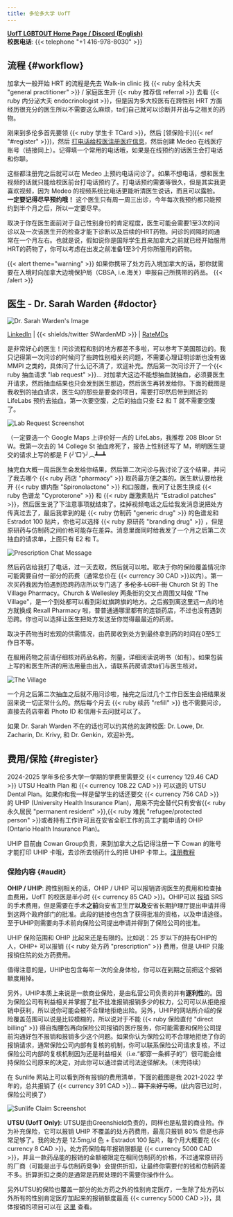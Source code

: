 ```yaml
---
title: 多伦多大学 UofT
---
```


[**UofT LGBTOUT Home Page / Discord (English)**](https://lgbtout.sa.utoronto.ca/) \
**校医电话**: {{< telephone "+1 416-978-8030" >}}

## 流程 {#workflow}

加拿大一般开始 HRT 的流程是先去 Walk-in clinic 找 {{< ruby 全科大夫 "general practitioner" >}} / 家庭医生开 {{< ruby 推荐信 referral >}} 去看 {{< ruby 内分泌大夫 endocrinologist >}}，但是因为多大校医有在跨性别 HRT 方面经历很充分的医生所以不需要这么麻烦，ta们自己就可以诊断并开出与之相关的药物。

刚来到多伦多首先要领 {{< ruby 学生卡 TCard >}}，然后 [领保险卡]({{< ref "#register" >}})，然后 [打电话给校医注册医疗信息][apply]，然后创建 Medeo 在线医疗账号（链接同上）。记得填一个常用的电话哦，如果是在线预约的话医生会打电话和你聊。

[apply]: https://studentlife.utoronto.ca/task/book-appointments-and-view-lab-results-online/

这些都注册完之后就可以在 Medeo 上预约电话问诊了。如果不想电话，想和医生视频的话就只能给校医前台打电话预约了。打电话预约需要等很久，但是其实我更喜欢视频，因为 Medeo 的视频系统比电话更能听清医生说话，而且可以露脸。 **一定要记得尽早预约哦！** 这个医生只有周一周三出诊，今年每次我预约都只能预约到半个月之后，所以一定要尽早。

取决于你在医生面前对于自己性别身份的肯定程度，医生可能会需要1至3次的问诊以及一次该医生开的检查才能下诊断以及后续的HRT药物。问诊的间隔时间通常在一个月左右。也就是说，假如说你是国际学生且来加拿大之前就已经开始服用HRT的药物了，你可以考虑在出发之前准备1至3个月你所服用的药物。

{{< alert theme="warning" >}}
如果你携带了处方药入境加拿大的话，那你就需要在入境时向加拿大边境保护局（CBSA, i.e.海关）申报自己所携带的药品。
{{< /alert >}}

## 医生 - Dr. Sarah Warden {#doctor}

![Dr. Sarah Warden's Image](img_dr_sarah_warden.jfif)

[LinkedIn][linkedin] | {{< shields/twitter SWardenMD >}} | [RateMDs][ratemds]

[linkedin]: https://ca.linkedin.com/in/sarah-warden-37801675/
[ratemds]: https://www.ratemds.com/doctor-ratings/4013764/Dr-Sarah-Warden-Toronto-ON.html

是非常好心的医生！问诊流程和别的地方都差不多啦，可以参考下美国那边的。我只记得第一次问诊的时候问了些跨性别相关的问题，不需要心理证明诊断也没有做 MMPI 之类的，具体问了什么记不清了，欢迎补充。然后第一次问诊开了一个{{< ruby 抽血请求 "lab request" >}}... 对加拿大这边不能想抽血就抽血，必须要医生开请求，然后抽血结果也只会发到医生那边，然后医生再转发给你。下面的截图是我收到的抽血请求，医生勾的那些是要查的项目，需要打印然后带到附近的 LifeLabs 预约去抽血。第一次要空腹，之后的抽血只查 E2 和 T 就不需要空腹了。

![Lab Request Screenshot](img_lab_req_azalea_oct_4.png)

（一定要选一个 Google Maps 上评价好一点的 LifeLabs，我推荐 208 Bloor St W。我第一次去的 14 College St 抽血疼死了，报告上性别还写了 M，明明医生提交的请求上写的都是 F (╯‵□′)╯︵┻━┻

抽完血大概一周后医生会发给你结果，然后第二次问诊与我讨论了这个结果，并问了我去哪个 {{< ruby 药店 "pharmacy" >}} 取药最方便之类的。医生默认要给我开 {{< ruby 螺内酯 "Spironolactone" >}} 和口服雌，我问了让医生换成 {{< ruby 色谱龙 "Cyproterone" >}} 和 {{< ruby 雌激素贴片 "Estradiol patches" >}}，然后医生说了下注意事项就结束了。挂掉视频电话之后给我发消息说把处方传真过去了，最后我拿到的是 {{< ruby 仿制药 "generic drug" >}} 的色谱龙和 Estradot 100 贴片，你也可以选择 {{< ruby 原研药 "branding drug" >}} ，但是原研药与仿制药之间价格可能存在差异。消息里面同时给我发了一个月之后第二次抽血的请求单，上面只有 E2 和 T。


![Prescription Chat Message](img_prescription_faxed.png)

然后药店给我打了电话，过一天去取，然后就可以啦。取决于你的保险覆盖情况你可能需要自付一部分的药费（通常总价在 {{< currency 30 CAD >}}以内）。第一次买药我因为怕遇到恐跨药店所以专门选了 ~~多伦多 LGBT 街~~ Church St 的 The Village Pharmacy。Church & Wellesley 两条街的交叉点周围又叫做 "The Village"，是一个到处都可以看到彩虹旗跨旗的地方。之后搬到离这里远一点的地方就换成 Rexall Pharmacy 啦，普普通通哪里都有的连锁药店，不过也没有遇到恐跨。你也可以选择让医生把处方发送至你觉得最最近的药房。

取决于药物当时宏观的供需情况，由药房收到处方到最终拿到药的时间在0至5工作日不等。

在服用药物之前请仔细核对药品名称，剂量，详细阅读说明书（如有）。如果包装上写的和医生所讲的用法用量由出入，请联系药房请求ta们与医生核对。

![The Village](img_the_village.jpg)

一个月之后第二次抽血之后就不用问诊啦，抽完之后过几个工作日医生会把结果发回来说一切正常什么的。然后每个月去 {{< ruby 续药 "refill" >}} 也不需要问诊，直接去药店带着 Photo ID 和信用卡去问就可以了。

如果 Dr. Sarah Warden 不在的话也可以约其他的友跨校医: Dr. Lowe, Dr. Zacharin, Dr. Krivy, 和 Dr. Genkin，欢迎补充。

## 费用/保险 {#register}

2024-2025 学年多伦多大学一学期的学费里需要交 {{< currency 129.46 CAD >}} UTSU Health Plan 和 {{< currency 108.22 CAD >}} 可以退的 UTSU Dental Plan。如果你和我一样是留学生的话还要交 {{< currency 756 CAD >}} 的 UHIP (University Health Insurance Plan)，用来不完全替代只有安省{{< ruby 永久居民 "permanent resident" >}},{{< ruby 难民 "refugee/protected person" >}}或者持有工作许可且在安省全职工作的员工才能申请的 OHIP (Ontario Health Insurance Plan)。

UHIP 目前由 Cowan Group负责，来到加拿大之后记得注册一下 Cowan 的账号才能打印 UHIP 卡哦，去诊所去领药什么的把 UHIP 卡带上。[注册教程](https://internationalexperience.utoronto.ca/international-student-services/healthcare-coverage-and-u-of-t/university-health-insurance-plan-uhip/accessing-your-uhip-card-and-online-registration/)

### 保险内容 {#audit}

**OHIP / UHIP**: 跨性别相关的话，OHIP / UHIP 可以报销咨询医生的费用和检查抽血费用，UofT 的校医是半小时 {{< currency 85 CAD >}}。OHIP可以 [报销](https://www.ontario.ca/page/gender-confirming-surgery#section-0) SRS 的手术费用，但是需要在手术**之前**向安省卫生厅**以及**安省长期护理厅提出申请并得到这两个政府部门的批准。此段的链接也包含了获得批准的资格，以及申请途径。至于UHIP则需要向手术前向保险公司提出申请并得到了保险公司的批准。

UHIP 保险范围和 OHIP 比起来还是有限的。比如说：25 岁以下的持有OHIP的人，OHIP+ 可以报销 {{< ruby 处方药 "prescription" >}} 费用，但是 UHIP 只能报销住院的处方药费用。

值得注意的是，UHIP也包含每年一次的全身体检，你可以在到期之前把这个报销额度用掉。

另外，UHIP本质上来说是一款商业保险，是由私营公司负责的并有**逐利性**的。因为保险公司有利益相关并掌握了批不批准报销报销多少的权力，公司可以从拒绝报销中获利，所以说你可能会被不合理地拒绝出险。另外，UHIP的网站所介绍的保险覆盖范围可以说是比较模糊的，所以说对于不能 {{< ruby 保险直付 "direct billing" >}} 得自掏腰包再向保险公司报销的医疗服务，你可能需要和保险公司提前沟通好包不报销和报销多少这个问题。如果你认为保险公司不合理地拒绝了你的报销请求，通常保险公司内部有复核的机制，你可以联系保险公司请求复核，不过保险公司内部的复核机制因为还是利益相关（i.e.“都穿一条裤子的”）很可能会维持保险公司原来的决定，对此你可以通过尝试司法途径解决。（未完待续）

在 Sunlife 网站上可以看到所有报销的费用清单，下面的截图是我 2021-2022 学年的，总共报销了 {{< currency 391 CAD >}}... ~~算下来好亏呀~~。(此内容已过时，保险公司换了）

![Sunlife Claim Screenshot](img_sunlife_claim.png)

**UTSU (UofT Only)**: UTSU是由Greenshield负责的，同样也是私营的商业险。作为补充保险，它可以报销 UHIP 不覆盖的处方药费用，最高只报销 80% 但是也非常足够了。我的处方是 12.5mg/d 色 + Estradot 100 贴片，每个月大概要花 {{< currency 8 CAD >}}。处方药保险每年报销限额是 {{< currency 5000 CAD >}}，并且一款药品能的报销的金额被限定在相同仿制药的价格，不过通常原研药的厂商（可能是出于与仿制药竞争）会提供折扣，让最终你需要付的钱和仿制药差不多。折算折扣之类的是通常是药房处理的不需要你操作什么。

另外UTSU的保险也覆盖一部分的处方药之外的性别肯定医疗，一生除了处方药以外所有的性别肯定医疗加起来的报销额度最高 {{< currency 5000 CAD >}}，具体报销的项目可以在 [这里](https://www.studentcare.ca/RTEContent/Document/GAC/EN_Gender_Affirmation_Care_Eligible_Procedures.pdf) 查看。
